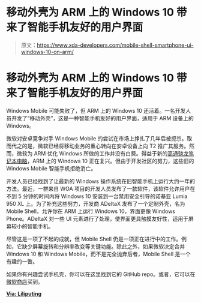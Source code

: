 # 移动外壳为 ARM 上的 Windows 10 带来了智能手机友好的用户界面

> 原文：<https://www.xda-developers.com/mobile-shell-smartphone-ui-windows-10-on-arm/>

# 移动外壳为 ARM 上的 Windows 10 带来了智能手机友好的用户界面

Windows Mobile 可能失败了，但 ARM 上的 Windows 10 还活着。一名开发人员开发了“移动外壳”，这是一种智能手机友好的用户界面，适用于 ARM 设备上的 Windows。

微软对安卓竞争对手 Windows Mobile 的尝试在市场上挣扎了几年后被扼杀。取而代之的是，微软已经将移动业务的重心转向在安卓设备上向 T2 推广其服务。然而，微软为 ARM 优化 Windows 所做的工作并没有白费。得益于新的[高通骁龙笔记本电脑](https://www.xda-developers.com/qualcomm-snapdragon-8cx-battery-life-performance-benchmarks-windows-10/)，ARM 上的 Windows 10 正在复兴。但由于开发社区的努力，这些旧的 Windows Mobile 智能手机拒绝消亡。

开发人员已经找到了让最新的 Windows 操作系统在旧智能手机上运行大约一年的方法。最近，一群来自 WOA 项目的开发人员发布了一款软件，该软件允许用户在不到 5 分钟的时间内将 Windows 10 安装到一台禁用安全引导的诺基亚 Lumia 950 XL 上。为了补充这些努力，开发商 ADeltaX 发布了一个定制外壳，名为 Mobile Shell，允许你在 ARM 上运行 Windows 10，界面更像 Windows Phone。ADeltaX 对一些 UI 元素进行了处理，使界面更具触摸友好性，适用于屏幕较小的智能手机。

尽管这是一项了不起的成就，但 Mobile Shell 仍是一项正在进行中的工作。例如，它缺少屏幕旋转和分辨率改变等关键功能。除此之外，如果微软决定合并 Windows 10 和 Windows Mobile，而不是完全抛弃后者，Mobile Shell 是一个有趣的一瞥。

如果你有兴趣尝试手机壳，你可以在这里找到它的 GitHub repo。或者，它可以在[微软商店](https://www.microsoft.com/en-us/p/mobileshell/9pjjrrfmg383?activetab=pivot%3Aoverviewtab)买到。

[**Via: Liliputing**](https://liliputing.com/2019/05/mobileshell-makes-windows-on-arm-more-smartphone-friendly.html)